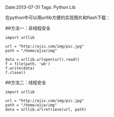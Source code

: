 Date:2013-07-31 
Tags: Python Lib

在python中可以用urllib方便的实现图片和flash下载：

##方法一：非线程安全

	import urllib
	
	url = "http://ajix.com/img/pic.jpg"
	path = "/home/ajie/img"
	
	data = urllib.urlopen(url).read()
	f = file(path, 'wb')
	f.write(data)
	f.close()
	
	
##方法二：线程安全

	import urllib
	
	url = "http://ajix.com/img/pic.jpg"
	path = "/home/ajie/img"
	data = urllib.urlretrieve(url, path)